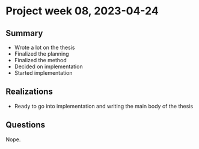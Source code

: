 # Project week 08, 2023-04-24

## Summary
  - Wrote a lot on the thesis
  - Finalized the planning
  - Finalized the method
  - Decided on implementation
  - Started implementation

## Realizations
  - Ready to go into implementation and writing the main body of the thesis

## Questions
Nope.
